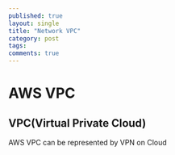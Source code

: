 ```yaml
---
published: true
layout: single
title: "Network VPC"
category: post
tags:
comments: true
---
```


AWS VPC
=============

VPC(Virtual Private Cloud)
------------

AWS VPC can be represented by VPN on Cloud
